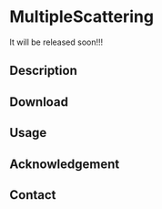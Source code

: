# MultipleScattering

It will be released soon!!!

## Description

## Download

## Usage

## Acknowledgement

## Contact
